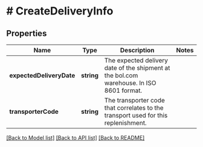 # # CreateDeliveryInfo

## Properties

Name | Type | Description | Notes
------------ | ------------- | ------------- | -------------
**expectedDeliveryDate** | **string** | The expected delivery date of the shipment at the bol.com warehouse. In ISO 8601 format. |
**transporterCode** | **string** | The transporter code that correlates to the transport used for this replenishment. |

[[Back to Model list]](../../README.md#models) [[Back to API list]](../../README.md#endpoints) [[Back to README]](../../README.md)
